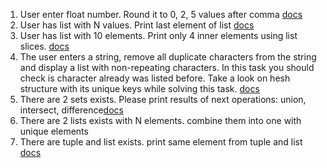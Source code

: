 1. User enter float number. Round it to 0, 2, 5 values after comma [docs](https://apidock.com/ruby/Float/round)
2. User has list with N values. Print last element of list [docs](https://apidock.com/ruby/Array/length)
3. User has list with 10 elements. Print only 4 inner elements using list slices. [docs](https://apidock.com/ruby/v1_9_3_392/Array/slice)
4. The user enters a string, remove all duplicate characters from the string and display a list with non-repeating 
   characters. In this task you should check is character already was listed before. Take a look on hesh structure
   with its unique keys while solving this task. [docs](https://apidock.com/ruby/Array/uniq)
5. There are 2 sets exists. Please print results of next operations: union, intersect, difference[docs](https://ruby-doc.org/stdlib-2.6.5/libdoc/set/rdoc/Set.html)
6. There are 2 lists exists with N elements. combine them into one with unique elements
7. There are tuple and list exists. print same element from tuple and list [docs](https://www.rubydoc.info/github/rubyworks/facets/Tuple)
